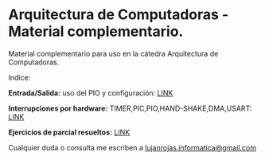 # Arquitectura de Computadoras - Material complementario.

Material complementario para uso en la cátedra Arquitectura de Computadoras.

Indice:

**Entrada/Salida:** uso del PIO y configuración: <a href="https://github.com/DraCaster/Material-para-ADC/blob/master/EntradaySalida-PIO.md ">LINK</a>

**Interrupciones por hardware:** TIMER,PIC,PIO,HAND-SHAKE,DMA,USART: <a href="https://github.com/DraCaster/Material-para-ADC/blob/master/Interrupciones-EntradaySalida.md">LINK</a>

**Ejercicios de parcial resueltos:** <a href="https://github.com/DraCaster/Material-para-ADC/blob/master/ResParc.md">LINK</a>

Cualquier duda o consulta me escriben a lujanrojas.informatica@gmail.com



